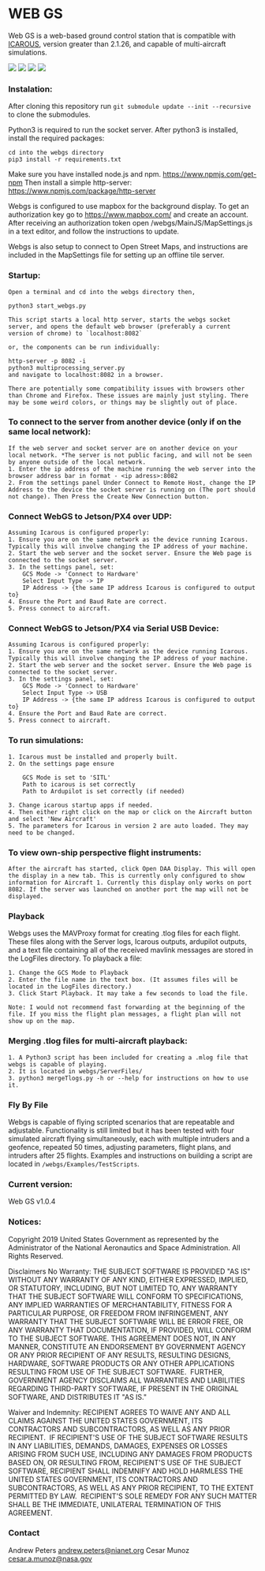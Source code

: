 # WEB GS

Web GS is a web-based ground control station that is compatible with [ICAROUS](https://github.com/nasa/ICAROUS/), version greater than 2.1.26, and capable of multi-aircraft simulations.

![](screenshots/screenshot1_webgs.png)
![](screenshots/screenshot2_webgs.png)
![](screenshots/screenshot4_webgs.png)
![](screenshots/screenshot3_webgs.png)

### Instalation:

After cloning this repository run `git submodule update --init --recursive` to clone the submodules.

Python3 is required to run the socket server. After python3 is installed, install the required packages:

    cd into the webgs directory
    pip3 install -r requirements.txt

Make sure you have installed node.js and npm. https://www.npmjs.com/get-npm
Then install a simple http-server: https://www.npmjs.com/package/http-server

Webgs is configured to use mapbox for the background display. To get an authorization key go to https://www.mapbox.com/ and create an account. After receiving an authorization token open /webgs/MainJS/MapSettings.js in a text editor, and follow the instructions to update.

Webgs is also setup to connect to Open Street Maps, and instructions are included in the MapSettings file for setting up an offline tile server.

### Startup:

    Open a terminal and cd into the webgs directory then,

    python3 start_webgs.py

    This script starts a local http server, starts the webgs socket server, and opens the default web browser (preferably a current version of chrome) to `localhost:8082`

    or, the components can be run individually:

    http-server -p 8082 -i
    python3 multiprocessing_server.py
    and navigate to localhost:8082 in a browser.

    There are potentially some compatibility issues with browsers other than Chrome and Firefox. These issues are mainly just styling. There may be some weird colors, or things may be slightly out of place.

### To connect to the server from another device (only if on the same local network):

    If the web server and socket server are on another device on your local network. *The server is not public facing, and will not be seen by anyone outside of the local network.
    1. Enter the ip address of the machine running the web server into the browser address bar in format - <ip adress>:8082
    2. From the settings panel Under Connect to Remote Host, change the IP Address to the device the socket server is running on (The port should not change). Then Press the Create New Connection button.

### Connect WebGS to Jetson/PX4 over UDP:

    Assuming Icarous is configured properly:
    1. Ensure you are on the same network as the device running Icarous. Typically this will involve changing the IP address of your machine.
    2. Start the web server and the socket server. Ensure the Web page is connected to the socket server.
    3. In the settings panel, set:
        GCS Mode -> 'Connect to Hardware'
        Select Input Type -> IP
        IP Address -> {the same IP address Icarous is configured to output to}
    4. Ensure the Port and Baud Rate are correct.
    5. Press connect to aircraft.

### Connect WebGS to Jetson/PX4 via Serial USB Device:

    Assuming Icarous is configured properly:
    1. Ensure you are on the same network as the device running Icarous. Typically this will involve changing the IP address of your machine.
    2. Start the web server and the socket server. Ensure the Web page is connected to the socket server.
    3. In the settings panel, set:
        GCS Mode -> 'Connect to Hardware'
        Select Input Type -> USB
        IP Address -> {the same IP address Icarous is configured to output to}
    4. Ensure the Port and Baud Rate are correct.
    5. Press connect to aircraft.

### To run simulations:

    1. Icarous must be installed and properly built.
    2. On the settings page ensure

        GCS Mode is set to 'SITL'
        Path to icarous is set correctly
        Path to Ardupilot is set correctly (if needed)

    3. Change icarous startup apps if needed.
    4. Then either right click on the map or click on the Aircraft button and select 'New Aircraft'
    5. The parameters for Icarous in version 2 are auto loaded. They may need to be changed.

### To view own-ship perspective flight instruments:

    After the aircraft has started, click Open DAA Display. This will open the display in a new tab. This is currently only configured to show information for Aircraft 1. Currently this display only works on port 8082. If the server was launched on another port the map will not be displayed.

### Playback

Webgs uses the MAVProxy format for creating .tlog files for each flight. These files along with the Server logs, Icarous outputs, ardupilot outputs, and a text file containing all of the received mavlink messages are stored in the LogFiles directory. To playback a file:

    1. Change the GCS Mode to Playback
    2. Enter the file name in the text box. (It assumes files will be located in the LogFiles directory.)
    3. Click Start Playback. It may take a few seconds to load the file.

    Note: I would not recommend fast forwarding at the beginning of the file. If you miss the flight plan messages, a flight plan will not show up on the map.

### Merging .tlog files for multi-aircraft playback:

    1. A Python3 script has been included for creating a .mlog file that webgs is capable of playing.
    2. It is located in webgs/ServerFiles/
    3. python3 mergeTlogs.py -h or --help for instructions on how to use it.

### Fly By File

Webgs is capable of flying scripted scenarios that are repeatable and adjustable. Functionality is still limited but it has been tested with four simulated aircraft flying simultaneously, each with multiple intruders and a geofence, repeated 50 times, adjusting parameters, flight plans, and intruders after 25 flights. Examples and instructions on building a script are located in `/webgs/Examples/TestScripts`.


### Current version:

Web GS v1.0.4

### Notices:

Copyright 2019 United States Government as represented by the Administrator of the National Aeronautics
and Space Administration. All Rights Reserved.

Disclaimers
No Warranty: THE SUBJECT SOFTWARE IS PROVIDED "AS IS" WITHOUT ANY WARRANTY OF ANY
KIND, EITHER EXPRESSED, IMPLIED, OR STATUTORY, INCLUDING, BUT NOT LIMITED TO, ANY
WARRANTY THAT THE SUBJECT SOFTWARE WILL CONFORM TO SPECIFICATIONS, ANY IMPLIED
WARRANTIES OF MERCHANTABILITY, FITNESS FOR A PARTICULAR PURPOSE, OR FREEDOM FROM
INFRINGEMENT, ANY WARRANTY THAT THE SUBJECT SOFTWARE WILL BE ERROR FREE, OR ANY
WARRANTY THAT DOCUMENTATION, IF PROVIDED, WILL CONFORM TO THE SUBJECT SOFTWARE.
THIS AGREEMENT DOES NOT, IN ANY MANNER, CONSTITUTE AN ENDORSEMENT BY GOVERNMENT
AGENCY OR ANY PRIOR RECIPIENT OF ANY RESULTS, RESULTING DESIGNS, HARDWARE,
SOFTWARE PRODUCTS OR ANY OTHER APPLICATIONS RESULTING FROM USE OF THE SUBJECT
SOFTWARE.  FURTHER, GOVERNMENT AGENCY DISCLAIMS ALL WARRANTIES AND LIABILITIES
REGARDING THIRD-PARTY SOFTWARE, IF PRESENT IN THE ORIGINAL SOFTWARE, AND
DISTRIBUTES IT "AS IS."

Waiver and Indemnity:
RECIPIENT AGREES TO WAIVE ANY AND ALL CLAIMS AGAINST THE UNITED
STATES GOVERNMENT, ITS CONTRACTORS AND SUBCONTRACTORS, AS WELL AS ANY PRIOR
RECIPIENT.  IF RECIPIENT'S USE OF THE SUBJECT SOFTWARE RESULTS IN ANY LIABILITIES,
DEMANDS, DAMAGES, EXPENSES OR LOSSES ARISING FROM SUCH USE, INCLUDING ANY
DAMAGES FROM PRODUCTS BASED ON, OR RESULTING FROM, RECIPIENT'S USE OF THE SUBJECT
SOFTWARE, RECIPIENT SHALL INDEMNIFY AND HOLD HARMLESS THE UNITED STATES
GOVERNMENT, ITS CONTRACTORS AND SUBCONTRACTORS, AS WELL AS ANY PRIOR RECIPIENT,
TO THE EXTENT PERMITTED BY LAW.  RECIPIENT'S SOLE REMEDY FOR ANY SUCH MATTER SHALL
BE THE IMMEDIATE, UNILATERAL TERMINATION OF THIS AGREEMENT.

### Contact

Andrew Peters andrew.peters@nianet.org
Cesar Munoz cesar.a.munoz@nasa.gov
